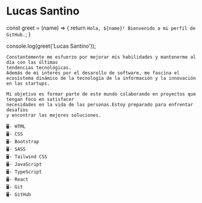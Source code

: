 # Lucas Santino
const greet = (name) => {
  return `Hola, ${name}! Bienvenido a mi perfil de GitHub.`;
}

console.log(greet('Lucas Santino'));

 ```plaintext
Constantemente me esfuerzo por mejorar mis habilidades y mantenerme al día con las últimas
tendencias tecnológicas.
Además de mi interés por el desarollo de software, me fascina el
ecosistema dinámico de la tecnología de la información y la innovación en las startups.

 Mi objetivo es formar parte de este mundo colaborando en proyectos que tengan foco en satisfacer
 necesidades en la vida de las personas.Estoy preparado para enfrentar desafíos
 y encontrar las mejores soluciones.

🖥️- HTML
🖥️- CSS
🖥️- Bootstrap
🖥️- SASS
🖥️- Tailwind CSS
🖥️- JavaScript
🖥️- TypeScript
🖥️- React
🖥️- Git
🖥️- GitHub


